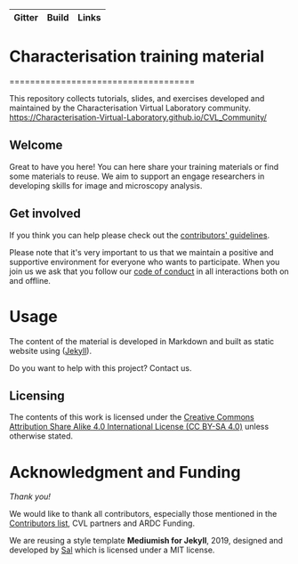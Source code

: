 |Gitter|Build|Links|
|------|-----|-----|


# Characterisation training material
====================================

This repository collects tutorials, slides, and exercises developed and
maintained by the Characterisation Virtual Laboratory community.
https://Characterisation-Virtual-Laboratory.github.io/CVL_Community/

## Welcome

Great to have you here! You can here share your training
materials or find some materials to reuse.
We aim to support an engage researchers in developing skills
for image and microscopy analysis.

## Get involved

If you think you can help please check out the
[contributors' guidelines](CONTRIBUTING.md).

Please note that it's very important to us that we
 maintain a positive and supportive environment for everyone
 who wants to participate. When you join us we ask that you follow our
 [code of conduct](CODE_OF_CONDUCT.md) in all
interactions both on and offline.

# Usage

The content of the material is developed in Markdown and built as static website using ([Jekyll](http://jekyllrb.com/)).

Do you want to help with this project? Contact us.

## Licensing

The contents of this work is licensed under the [Creative Commons Attribution Share Alike 4.0 International License (CC BY-SA 4.0)](https://creativecommons.org/licenses/by-sa/4.0/) unless otherwise stated.

# Acknowledgment and Funding

*Thank you!*

We would like to thank all contributors, especially those mentioned in the [Contributors list](CONTRIBUTORS.yaml), CVL partners and ARDC Funding.

We are reusing a style template **Mediumish for Jekyll**, 2019, designed and developed by [Sal](https://www.wowthemes.net) which is licensed under a MIT license.
